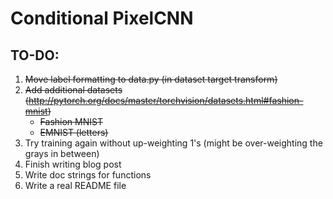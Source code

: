 # Conditional PixelCNN

## TO-DO:
1. ~~Move label formatting to data.py (in dataset target transform)~~
2. ~~Add additional datasets (http://pytorch.org/docs/master/torchvision/datasets.html#fashion-mnist)~~
    * ~~Fashion MNIST~~
    * ~~EMNIST (letters)~~
3. Try training again without up-weighting 1's (might be over-weighting the grays in between)
4. Finish writing blog post
5. Write doc strings for functions
6. Write a real README file